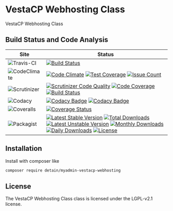 # VestaCP Webhosting Class

VestaCP Webhosting Class

## Build Status and Code Analysis

Site          | Status
--------------|---------------------------
![Travis-CI](http://i.is.cc/storage/GYd75qN.png "Travis-CI")     | [![Build Status](https://travis-ci.org/detain/myadmin-vestacp-webhosting.svg?branch=master)](https://travis-ci.org/detain/myadmin-vestacp-webhosting)
![CodeClimate](http://i.is.cc/storage/GYlageh.png "CodeClimate")  | [![Code Climate](https://codeclimate.com/github/detain/myadmin-vestacp-webhosting/badges/gpa.svg)](https://codeclimate.com/github/detain/myadmin-vestacp-webhosting) [![Test Coverage](https://codeclimate.com/github/detain/myadmin-vestacp-webhosting/badges/coverage.svg)](https://codeclimate.com/github/detain/myadmin-vestacp-webhosting/coverage) [![Issue Count](https://codeclimate.com/github/detain/myadmin-vestacp-webhosting/badges/issue_count.svg)](https://codeclimate.com/github/detain/myadmin-vestacp-webhosting)
![Scrutinizer](http://i.is.cc/storage/GYeUnux.png "Scrutinizer")   | [![Scrutinizer Code Quality](https://scrutinizer-ci.com/g/myadmin-plugins/vestacp-webhosting/badges/quality-score.png?b=master)](https://scrutinizer-ci.com/g/myadmin-plugins/vestacp-webhosting/?branch=master) [![Code Coverage](https://scrutinizer-ci.com/g/myadmin-plugins/vestacp-webhosting/badges/coverage.png?b=master)](https://scrutinizer-ci.com/g/myadmin-plugins/vestacp-webhosting/?branch=master) [![Build Status](https://scrutinizer-ci.com/g/myadmin-plugins/vestacp-webhosting/badges/build.png?b=master)](https://scrutinizer-ci.com/g/myadmin-plugins/vestacp-webhosting/build-status/master)
![Codacy](http://i.is.cc/storage/GYi66Cx.png "Codacy")        | [![Codacy Badge](https://api.codacy.com/project/badge/Grade/226251fc068f4fd5b4b4ef9a40011d06)](https://www.codacy.com/app/detain/myadmin-vestacp-webhosting) [![Codacy Badge](https://api.codacy.com/project/badge/Coverage/25fa74eb74c947bf969602fcfe87e349)](https://www.codacy.com/app/detain/myadmin-vestacp-webhosting?utm_source=github.com&utm_medium=referral&utm_content=detain/myadmin-vestacp-webhosting&utm_campaign=Badge_Coverage)
![Coveralls](http://i.is.cc/storage/GYjNSim.png "Coveralls")    | [![Coverage Status](https://coveralls.io/repos/github/detain/db_abstraction/badge.svg?branch=master)](https://coveralls.io/github/detain/myadmin-vestacp-webhosting?branch=master)
![Packagist](http://i.is.cc/storage/GYacBEX.png "Packagist")     | [![Latest Stable Version](https://poser.pugx.org/detain/myadmin-vestacp-webhosting/version)](https://packagist.org/packages/detain/myadmin-vestacp-webhosting) [![Total Downloads](https://poser.pugx.org/detain/myadmin-vestacp-webhosting/downloads)](https://packagist.org/packages/detain/myadmin-vestacp-webhosting) [![Latest Unstable Version](https://poser.pugx.org/detain/myadmin-vestacp-webhosting/v/unstable)](//packagist.org/packages/detain/myadmin-vestacp-webhosting) [![Monthly Downloads](https://poser.pugx.org/detain/myadmin-vestacp-webhosting/d/monthly)](https://packagist.org/packages/detain/myadmin-vestacp-webhosting) [![Daily Downloads](https://poser.pugx.org/detain/myadmin-vestacp-webhosting/d/daily)](https://packagist.org/packages/detain/myadmin-vestacp-webhosting) [![License](https://poser.pugx.org/detain/myadmin-vestacp-webhosting/license)](https://packagist.org/packages/detain/myadmin-vestacp-webhosting)


## Installation

Install with composer like

```sh
composer require detain/myadmin-vestacp-webhosting
```

## License

The VestaCP Webhosting Class class is licensed under the LGPL-v2.1 license.

